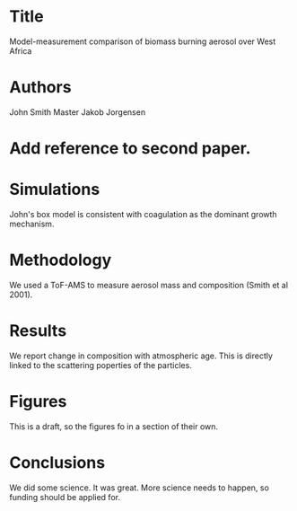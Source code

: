 # Title
Model-measurement comparison of biomass burning aerosol over West Africa

# Authors
John Smith Master
Jakob Jorgensen

# Add reference to second paper.

# Simulations
John's box model is consistent with coagulation as the dominant growth mechanism.

# Methodology
We used a ToF-AMS to measure aerosol mass and composition (Smith et al 2001).

# Results
We report change in composition with atmospheric age. This is directly linked to the scattering poperties of the particles.

# Figures
This is a draft, so the figures fo in a section of their own.

# Conclusions
We did some science. It was great. More science needs to happen, so funding should be applied for.